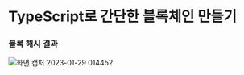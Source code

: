 # TypeScript로 간단한 블록체인 만들기

### 블록 해시 결과
![화면 캡처 2023-01-29 014452](https://user-images.githubusercontent.com/86521510/215278472-c3680de5-3f1c-4474-8ad6-34f097e6d876.png)
